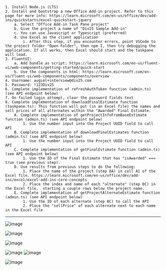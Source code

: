 	1. Install Node.js (LTS)
	2. Install and bootstrap a new Office Add-in project. Refer to this page for more info: https://learn.microsoft.com/en-us/office/dev/add-ins/quickstarts/excel-quickstart-jquery
		a. Select "Office Add-in Task Pane project"
		b. Give the project a name of "Div25 Sample Add-in"
		c. You can use Javascript or Typescript (preferred)
		d. Use Excel as the client application
			i. After this step, if you encounter errors, point VSCode to the project folder "Open Folder", then npm I, then try debugging the application. If all works, then Excel should start and the taskpane will load.
	3. FluentUI: 
		a. Add bundle as script: https://learn.microsoft.com/en-us/fluent-ui/web-components/getting-started/quick-start
		b. Use the components in html: https://learn.microsoft.com/en-us/fluent-ui/web-components/components/overview
	4. Username: augiel+interview@div25.com
	5. Password: !123Div25
	6. Complete implementation of refreshAuthToken function (admin.ts) (see API endpoint below)
	7. On failed login attempt, clear the password fields text
	8. Complete implementation of downloadFinalEstimate function (taskpane.ts): This function will put (in an Excel file) the names and sell prices of all alternates within the "Awarded" Final Estimate.
		A. Complete implementation of getProjectInfoFromBaseEstimate function (admin.ts) (see API endpoint below)
			1. Use the number input into the Project UUID field to call API
		B. Complete implementation of downloadFinalEstimates function (admin.ts) (see API endpoint below)
			1. Use the number input into the Project UUID field to call API
		C. Complete implementation of getFinalEstimate function (admin.ts) (see API endpoint below)
			1. Use the ID of the Final Estimate that has "isAwarded" === true (see previous step).
		D. Use results from previous steps to do the following:
			1. Place the name of the project (step 8A) in cell A1 of the Excel file. https://learn.microsoft.com/en-us/office/dev/add-ins/excel/excel-add-ins-core-concepts
			2. Place the index and name of each "alternate" (step 8C) in the Excel file,  starting a couple rows below the project name.
		E. Complete implementation of getProjectAlternateEstimate function (admin.ts) (see API endpoint below)
			1. Use the ID of each alternate (step 8C) to call the API
			2. Place the "sellPrice" of each alternate next to each name in the Excel file
	
	
		
	

	
---------------------------------------------------------------------------------------------------------------------------------------------------------------------------------------------------------------------------------------------------------------

![image](https://github.com/user-attachments/assets/ea246a08-00fb-4a43-82fa-4b115f6092ba)

![image](https://github.com/user-attachments/assets/0e3a1be4-4a97-4a33-a98c-bb45e7945076)

![image](https://github.com/user-attachments/assets/9768a862-f4a3-4a6d-86fe-926028643e30)

![image](https://github.com/user-attachments/assets/c44baae5-12d1-467c-b0b5-b274f940c8e7)
![image](https://github.com/user-attachments/assets/f329580a-8182-42f9-970a-41f62348aea8)

![image](https://github.com/user-attachments/assets/30193a4b-f406-4831-b47c-a02744f7d30f)

